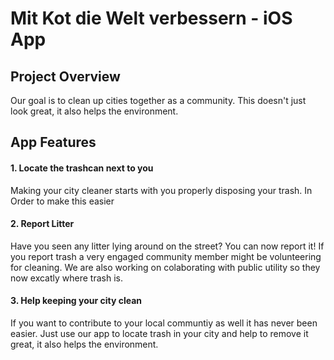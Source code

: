 # Mit Kot die Welt verbessern - iOS App
## Project Overview
Our goal is to clean up cities together as a community. This doesn't just look great, it also helps the environment.

## App Features
#### 1. Locate the trashcan next to you
Making your city cleaner starts with you properly disposing your trash. In Order to make this easier  

#### 2. Report Litter
Have you seen any litter lying around on the street? You can now report it! If you report trash a very engaged community member might be volunteering for cleaning. We are also working on colaborating with public utility so they now excatly where trash is.

#### 3. Help keeping your city clean
If you want to contribute to your local communtiy as well it has never been easier. Just use our app to locate trash in your city and help to remove it great, it also helps the environment.
